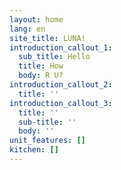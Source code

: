 ```yaml
---
layout: home
lang: en
site_title: LUNA!
introduction_callout_1:
  sub_title: Hello
  title: How
  body: R U?
introduction_callout_2:
  title: ''
introduction_callout_3:
  title: ''
  sub-title: ''
  body: ''
unit_features: []
kitchen: []
---
```

